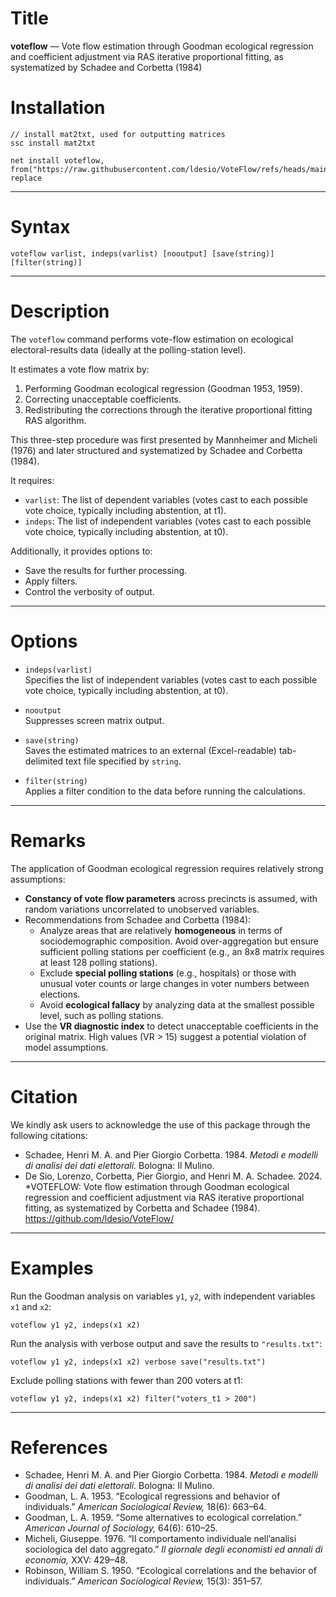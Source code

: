 
# Title
**voteflow** — Vote flow estimation through Goodman ecological regression and coefficient adjustment via RAS iterative proportional fitting, as systematized by Schadee and Corbetta (1984)

# Installation
```
// install mat2txt, used for outputting matrices
ssc install mat2txt                                           

net install voteflow, from("https://raw.githubusercontent.com/ldesio/VoteFlow/refs/heads/main/src/stata/") replace

```



---

# Syntax
```
voteflow varlist, indeps(varlist) [nooutput] [save(string)] [filter(string)]
```

---

# Description
The `voteflow` command performs vote-flow estimation on ecological electoral-results data (ideally at the polling-station level).

It estimates a vote flow matrix by:
1. Performing Goodman ecological regression (Goodman 1953, 1959).
2. Correcting unacceptable coefficients.
3. Redistributing the corrections through the iterative proportional fitting RAS algorithm.

This three-step procedure was first presented by Mannheimer and Micheli (1976) and later structured and systematized by Schadee and Corbetta (1984).

It requires:
- `varlist`: The list of dependent variables (votes cast to each possible vote choice, typically including abstention, at t1).
- `indeps`: The list of independent variables (votes cast to each possible vote choice, typically including abstention, at t0).

Additionally, it provides options to:
- Save the results for further processing.
- Apply filters.
- Control the verbosity of output.

---

# Options

- `indeps(varlist)`  
  Specifies the list of independent variables (votes cast to each possible vote choice, typically including abstention, at t0).

- `nooutput`  
  Suppresses screen matrix output.

- `save(string)`  
  Saves the estimated matrices to an external (Excel-readable) tab-delimited text file specified by `string`.

- `filter(string)`  
  Applies a filter condition to the data before running the calculations.

---

# Remarks
The application of Goodman ecological regression requires relatively strong assumptions:
- **Constancy of vote flow parameters** across precincts is assumed, with random variations uncorrelated to unobserved variables.
- Recommendations from Schadee and Corbetta (1984):
  - Analyze areas that are relatively **homogeneous** in terms of sociodemographic composition. Avoid over-aggregation but ensure sufficient polling stations per coefficient (e.g., an 8x8 matrix requires at least 128 polling stations).
  - Exclude **special polling stations** (e.g., hospitals) or those with unusual voter counts or large changes in voter numbers between elections.
  - Avoid **ecological fallacy** by analyzing data at the smallest possible level, such as polling stations.
- Use the **VR diagnostic index** to detect unacceptable coefficients in the original matrix. High values (VR > 15) suggest a potential violation of model assumptions.

---

# Citation
We kindly ask users to acknowledge the use of this package through the following citations:
- Schadee, Henri M. A. and Pier Giorgio Corbetta. 1984. *Metodi e modelli di analisi dei dati elettorali.* Bologna: Il Mulino.
- De Sio, Lorenzo, Corbetta, Pier Giorgio, and Henri M. A. Schadee. 2024. *VOTEFLOW: Vote flow estimation through Goodman ecological regression and coefficient adjustment via RAS iterative proportional fitting, as systematized by Corbetta and Schadee (1984). https://github.com/ldesio/VoteFlow/

---

# Examples

Run the Goodman analysis on variables `y1`, `y2`, with independent variables `x1` and `x2`:
```
voteflow y1 y2, indeps(x1 x2)
```

Run the analysis with verbose output and save the results to `"results.txt"`:
```
voteflow y1 y2, indeps(x1 x2) verbose save("results.txt")
```

Exclude polling stations with fewer than 200 voters at t1:
```
voteflow y1 y2, indeps(x1 x2) filter("voters_t1 > 200")
```

---

# References
- Schadee, Henri M. A. and Pier Giorgio Corbetta. 1984. *Metodi e modelli di analisi dei dati elettorali.* Bologna: Il Mulino.
- Goodman, L. A. 1953. “Ecological regressions and behavior of individuals.” *American Sociological Review,* 18(6): 663–64.
- Goodman, L. A. 1959. “Some alternatives to ecological correlation.” *American Journal of Sociology,* 64(6): 610–25.
- Micheli, Giuseppe. 1976. “Il comportamento individuale nell’analisi sociologica del dato aggregato.” *Il giornale degli economisti ed annali di economia,* XXV: 429–48.
- Robinson, William S. 1950. “Ecological correlations and the behavior of individuals.” *American Sociological Review,* 15(3): 351–57.
